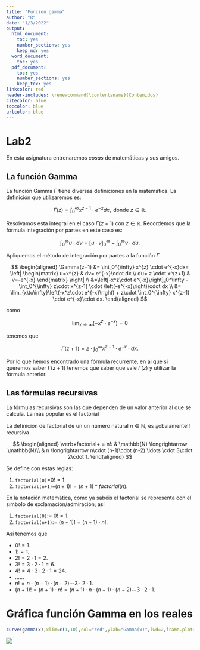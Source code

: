 ```yaml
---
title: "Función gamma"
author: "R"
date: "1/3/2022"
output:
  html_document: 
    toc: yes
    number_sections: yes
    keep_md: yes
  word_document:
    toc: yes
  pdf_document: 
    toc: yes
    number_sections: yes
    keep_tex: yes
linkcolor: red
header-includes: \renewcommand{\contentsname}{Contenidos}
citecolor: blue
toccolor: blue
urlcolor: blue 
---
```





# Lab2

En esta asignatura entrenaremos *cosas* de matemáticas y sus amigos.

## La función Gamma

La función Gamma $\Gamma$ tiene diversas definiciones en la matemática.
La definición que utilizaremos es:

$$ \Gamma(z)= \int_0^{\infty} x^{z-1} \cdot e^{-x}dx, \mbox{ donde } z\in \mathbb{R}.$$



Resolvamos esta integral en el caso    $\Gamma(z+1)$ con  $z\in \mathbb{R}$. Recordemos que  la fórmula integración por partes en este caso es:


$$\int_{0}^{\infty} u \cdot d v =\left[u\cdot v \right]_0^\infty-\int_0^{\infty} v \cdot du.$$

Apliquemos el método de integración por partes a la función $\Gamma$

$$
\begin{aligned}
\Gamma(z+1) &=  \int_0^{\infty} x^{z} \cdot e^{-x}dx= 
\left|
\begin{matrix} u=x^{z}  & dv= e^{-x}\cdot  dx 
\\ du= z \cdot x^(z+1)  & v=-e^{-x} 
\end{matrix}
\right|
\\
&=\left[-x^z\cdot e^{-x}\right]_0^\infty
-\int_0^{\infty} z\cdot x^{z-1} \cdot \left(-e^{-x}\right)\cdot  dx
\\
&=
\lim_{x\to\infty}\left(-x^z\cdot e^{-x}\right)
+
z\cdot \int_0^{\infty} x^{z-1} \cdot e^{-x}\cdot dx.
\end{aligned}
$$

como

$$\lim_{x\to\infty}\left(-x^z\cdot e^{-x}\right)=0$$

tenemos que 

$$\Gamma(z+1)= 
z\cdot \int_0^{\infty} x^{z-1} \cdot e^{-x}\cdot  dx.
$$

Por lo que hemos encontrado una fórmula recurrente, en al que si queremos saber $\Gamma(z+1)$ tenemos que  saber que vale $\Gamma(z)$ y utilizar la fórmula anterior. 

## Las fórmulas recursivas


La fórmulas recursivas son las que dependen de un valor anterior al que se calcula. La más popular es el factorial



La definición de factorial de un un número natural $n\in\mathbb{N}$,  es ¡¡obviamente!! recursiva

$$
\begin{aligned}
\verb+factorial+ = n!: & \mathbb{N} \longrightarrow  \mathbb{N}\\
& n \longrightarrow  n\cdot (n-1)\cdot (n-2) \ldots \cdot 3\cdot 2\cdot 1.
\end{aligned}
$$

Se define con estas reglas:


1. `factorial(0)`=$0!=1$. 
2. `factorial(n+1)=`$(n+1)!=(n+1)*factorial(n).$


En la notación matemática, como ya sabéis el factorial se representa con  el símbolo de exclamación/admiración; así 


1. `factorial(0)`:= $0!=1$.
2. `factorial(n+1)`:= $(n+1)!=(n+1)\cdot n!$.


Así tenemos que 

* $0!=1.$
* $1!=1.$
* $2!= 2\cdot 1= 2.$
* $3!=3\cdot 2\cdot 1= 6.$
* $4!=4\cdot 3\cdot 2\cdot 1 =24.$
* $\ldots \ldots$
* $n!= n\cdot (n-1) \cdot (n-2) \cdots 3\cdot 2\cdot 1.$
* $(n+1)!=  (n+1)\cdot n!= (n+1)\cdot n\cdot (n-1) \cdot (n-2) \cdots 3\cdot 2\cdot 1.$







# Gráfica función Gamma en los reales





```r
curve(gamma(x),xlim=c(1,10),col="red",ylab="Gamma(x)",lwd=2,frame.plot=TRUE,main="Función Gamma")
```

![](gamma_files/figure-html/unnamed-chunk-1-1.png)<!-- -->

















